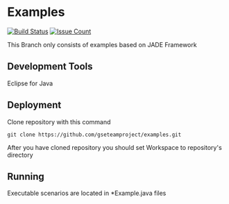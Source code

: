 # Examples 
[![Build Status](https://travis-ci.org/gseteamproject/Examples.svg?branch=master)](https://travis-ci.org/gseteamproject/Examples)
[![Issue Count](https://codeclimate.com/github/gseteamproject/Examples/badges/issue_count.svg)](https://codeclimate.com/github/gseteamproject/Examples)

This Branch only consists of examples based on JADE Framework


## Development Tools

Eclipse for Java

## Deployment

Clone repository with this command

`git clone https://github.com/gseteamproject/examples.git`

After you have cloned repository you should set Workspace to repository's directory

## Running

Executable scenarios are located in *Example.java files

